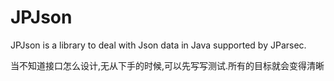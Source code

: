 # JPJson
JPJson is a library to deal with Json data in Java supported by JParsec.


当不知道接口怎么设计,无从下手的时候,可以先写写测试.所有的目标就会变得清晰